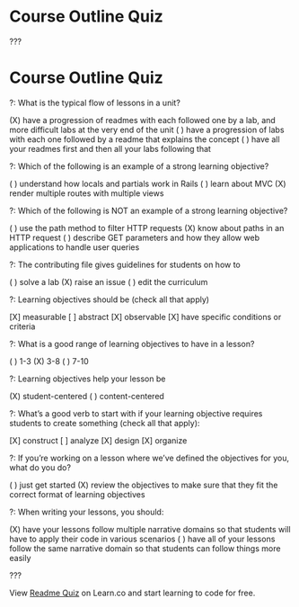 # Course Outline Quiz

???

# Course Outline Quiz

?: What is the typical flow of lessons in a unit? 

(X) have a progression of readmes with each followed one by a lab, and more difficult labs at the very end of the unit
( ) have a progression of labs with each one followed by a readme that explains the concept 
( ) have all your readmes first and then all your labs following that


?: Which of the following is an example of a strong learning objective?

( ) understand how locals and partials work in Rails
( ) learn about MVC
(X) render multiple routes with multiple views


?: Which of the following is NOT an example of a strong learning objective?

( ) use the path method to filter HTTP requests
(X) know about paths in an HTTP request
( ) describe GET parameters and how they allow web applications to handle user queries


?: The contributing file gives guidelines for students on how to 

( ) solve a lab
(X) raise an issue
( ) edit the curriculum

?: Learning objectives should be (check all that apply)

[X] measurable
[ ] abstract
[X] observable
[X] have specific conditions or criteria

?: What is a good range of learning objectives to have in a lesson?

( ) 1-3 
(X) 3-8
( ) 7-10

?: Learning objectives help your lesson be 

(X) student-centered
( ) content-centered

?: What’s a good verb to start with if your learning objective requires students to create something (check all that apply):

[X] construct
[ ] analyze
[X] design
[X] organize


?: If you’re working on a lesson where we’ve defined the objectives for you, what do you do? 

( ) just get started
(X) review the objectives to make sure that they fit the correct format of learning objectives

?: When writing your lessons, you should:

(X) have your lessons follow multiple narrative domains so that students will have to apply their code in various scenarios
( ) have all of your lessons follow the same narrative domain so that students can follow things more easily

???



<p data-visibility='hidden'>View <a href='https://learn.co/lessons/readme-quiz'>Readme Quiz</a> on Learn.co and start learning to code for free.</p>
